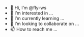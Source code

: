 - 👋 Hi, I’m @fly-ws
- 👀 I’m interested in ...
- 🌱 I’m currently learning ...
- 💞️ I’m looking to collaborate on ...
- 📫 How to reach me ...

<!---
fly-ws/atopos is a ✨ special ✨ repository because its `README.md` (this file) appears on your GitHub profile.
You can click the Preview link to take a look at your changes.
--->
